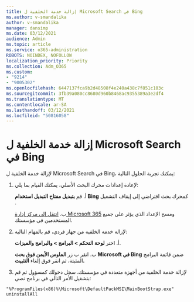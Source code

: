 ```yaml
---
title: إزالة خدمة الخلفية ل Microsoft Search في Bing
ms.author: v-smandalika
author: v-smandalika
manager: dansimp
ms.date: 03/12/2021
audience: Admin
ms.topic: article
ms.service: o365-administration
ROBOTS: NOINDEX, NOFOLLOW
localization_priority: Priority
ms.collection: Adm_O365
ms.custom:
- "9214"
- "9005302"
ms.openlocfilehash: 6447137fca9b2d48508f4e240a438c7f851c103c
ms.sourcegitcommit: 3fb39a080cc8680d960b8468ac9355389a3e2df4
ms.translationtype: MT
ms.contentlocale: ar-SA
ms.lasthandoff: 03/12/2021
ms.locfileid: "50816058"
---
```

# <a name="remove-the-background-service-for-microsoft-search-in-bing"></a>إزالة خدمة الخلفية ل Microsoft Search في Bing

لإزالة خدمة الخلفية ل Microsoft Search في Bing، يمكنك تجربة الحلول التالية:

1. لإعادة إعدادات محرك البحث الأصلي، يمكنك القيام بما يلي:

    أ. قم **بتبديل مفتاح التبديل [](https://docs.microsoft.com/deployoffice/microsoft-search-bing#change-whether-bing-is-the-default-search-engine-for-google-chrome) استخدام Bing** كمحرك بحث افتراضي إلى إيقاف التشغيل .

    ب. [انتقل إلى مركز إدارة Microsoft 365](https://docs.microsoft.com/deployoffice/microsoft-search-bing#configure-the-setting-in-the-microsoft-365-admin-center-to-allow-the-extension-to-be-installed) ومسح الإعداد الذي يؤثر على جميع المستخدمين في مؤسستك.

2. لإزالة خدمة الخلفية من جهاز فردي، قم بالمهام التالية:

    أ. اختر **لوحة التحكم > البرامج > والبرامج والميزات**.

    ب. انقر ب زر **الماوس الأيمن فوق بحث Microsoft في Bing** ضمن قائمة البرامج المثبتة، ثم انقر فوق إلغاء **التثبيت.**

3. لإزالة خدمة الخلفية من أجهزة متعددة في مؤسستك، سجل دخولك كمسؤول ثم قم بتشغيل الأمر التالي في برنامج نصي: 

`"%ProgramFiles(x86)%\Microsoft\DefaultPackMSI\MainBootStrap.exe" uninstallAll`
